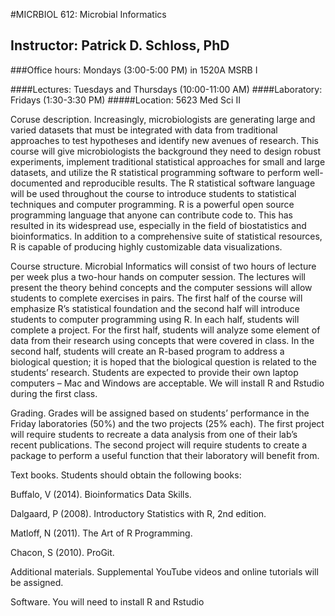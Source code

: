 #MICRBIOL 612:  Microbial Informatics

## Instructor:  Patrick D. Schloss, PhD
###Office hours:  Mondays (3:00-5:00 PM) in 1520A MSRB I

####Lectures:  Tuesdays and Thursdays (10:00-11:00 AM)
####Laboratory:  Fridays (1:30-3:30 PM)
#####Location: 5623 Med Sci II



Coruse description.  Increasingly, microbiologists are generating large and varied datasets that must be integrated with data from traditional approaches to test hypotheses and identify new avenues of research.  This course will give microbiologists the background they need to design robust experiments, implement traditional statistical approaches for small and large datasets, and utilize the R statistical programming software to perform well-documented and reproducible results.  The R statistical software language will be used throughout the course to introduce students to statistical techniques and computer programming.  R is a powerful open source programming language that anyone can contribute code to.  This has resulted in its widespread use, especially in the field of biostatistics and bioinformatics.  In addition to a comprehensive suite of statistical resources, R is capable of producing highly customizable data visualizations.

Course structure.  Microbial Informatics will consist of two hours of lecture per week plus a two-hour hands on computer session.  The lectures will present the theory behind concepts and the computer sessions will allow students to complete exercises in pairs.  The first half of the course will emphasize R’s statistical foundation and the second half will introduce students to computer programming using R.  In each half, students will complete a project.  For the first half, students will analyze some element of data from their research using concepts that were covered in class.  In the second half, students will create an R-based program to address a biological question; it is hoped that the biological question is related to the students’ research.  Students are expected to provide their own laptop computers – Mac and Windows are acceptable.  We will install R and Rstudio during the first class.

Grading.  Grades will be assigned based on students’ performance in the Friday laboratories (50%) and the two projects (25% each). The first project will require students to recreate a data analysis from one of their lab’s recent publications. The second project will require students to create a package to perform a useful function that their laboratory will benefit from.

Text books.  Students should obtain the following books:

Buffalo, V (2014). Bioinformatics Data Skills.

Dalgaard, P (2008).  Introductory Statistics with R, 2nd edition.

Matloff, N  (2011).  The Art of R Programming.

Chacon, S (2010). ProGit.

Additional materials. Supplemental YouTube videos and online tutorials will be assigned.
 
Software. You will need to install R and Rstudio
